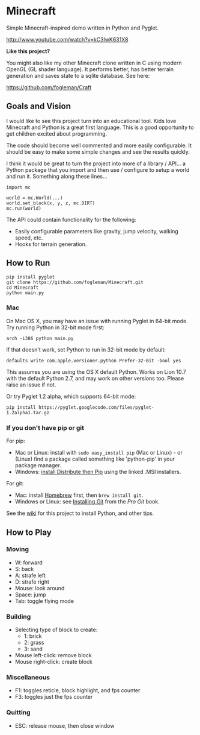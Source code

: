 # Minecraft

Simple Minecraft-inspired demo written in Python and Pyglet.

http://www.youtube.com/watch?v=kC3lwK631X8

**Like this project?**

You might also like my other Minecraft clone written in C using modern OpenGL (GL shader language). It performs better, has better terrain generation and saves state to a sqlite database. See here:

https://github.com/fogleman/Craft

## Goals and Vision

I would like to see this project turn into an educational tool. Kids love Minecraft and Python is a great first language.
This is a good opportunity to get children excited about programming.

The code should become well commented and more easily configurable. It should be easy to make some simple changes
and see the results quickly.

I think it would be great to turn the project into more of a library / API... a Python package that you import and then
use / configure to setup a world and run it. Something along these lines...

    import mc
    
    world = mc.World(...)
    world.set_block(x, y, z, mc.DIRT)
    mc.run(world)

The API could contain functionality for the following:

- Easily configurable parameters like gravity, jump velocity, walking speed, etc.
- Hooks for terrain generation.

## How to Run

    pip install pyglet
    git clone https://github.com/fogleman/Minecraft.git
    cd Minecraft
    python main.py

### Mac

On Mac OS X, you may have an issue with running Pyglet in 64-bit mode. Try running Python in 32-bit mode first:

    arch -i386 python main.py

If that doesn't work, set Python to run in 32-bit mode by default:

    defaults write com.apple.versioner.python Prefer-32-Bit -bool yes 

This assumes you are using the OS X default Python.  Works on Lion 10.7 with the default Python 2.7, and may work on other versions too.  Please raise an issue if not.
    
Or try Pyglet 1.2 alpha, which supports 64-bit mode:  

    pip install https://pyglet.googlecode.com/files/pyglet-1.2alpha1.tar.gz 

### If you don't have pip or git

For pip:

- Mac or Linux: install with `sudo easy_install pip` (Mac or Linux) - or (Linux) find a package called something like 'python-pip' in your package manager.
- Windows: [install Distribute then Pip](http://stackoverflow.com/a/12476379/992887) using the linked .MSI installers.

For git:

- Mac: install [Homebrew](http://mxcl.github.com/homebrew/) first, then `brew install git`.
- Windows or Linux: see [Installing Git](http://git-scm.com/book/en/Getting-Started-Installing-Git) from the _Pro Git_ book.

See the [wiki](https://github.com/fogleman/Minecraft/wiki) for this project to install Python, and other tips.

## How to Play

### Moving

- W: forward
- S: back
- A: strafe left
- D: strafe right
- Mouse: look around
- Space: jump
- Tab: toggle flying mode

### Building

- Selecting type of block to create:
    - 1: brick
    - 2: grass
    - 3: sand
- Mouse left-click: remove block
- Mouse right-click: create block

### Miscellaneous

- F1: toggles reticle, block highlight, and fps counter
- F3: toggles just the fps counter

### Quitting

- ESC: release mouse, then close window
